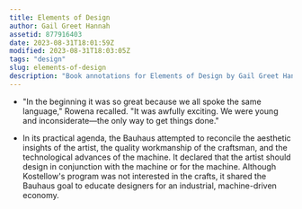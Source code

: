 ```yaml
---
title: Elements of Design
author: Gail Greet Hannah
assetid: 877916403
date: 2023-08-31T18:01:59Z
modified: 2023-08-31T18:03:05Z
tags: "design"
slug: elements-of-design
description: "Book annotations for Elements of Design by Gail Greet Hannah"
---
```


*  "In the beginning it was so great because we all spoke the same language," Rowena recalled. "It was awfully exciting. We were young and inconsiderate—the only way to get things done."

*  In its practical agenda, the Bauhaus attempted to reconcile the aesthetic insights of the artist, the quality workmanship of the craftsman, and the technological advances of the machine. It declared that the artist should design in conjunction with the machine or for the machine. Although Kostellow's program was not interested in the crafts, it shared the Bauhaus goal to educate designers for an industrial, machine-driven economy.

